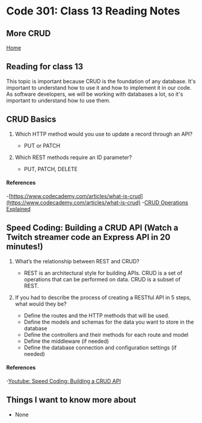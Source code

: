 # Code 301: Class 13 Reading Notes

## More CRUD

[Home](https://mtorres6739.github.io/reading-notes/)

## Reading for class 13

This topic is important because CRUD is the foundation of any database.  It's important to understand how to use it and how to implement it in our code. As software developers, we will be working with databases a lot, so it's important to understand how to use them.

## CRUD Basics

1. Which HTTP method would you use to update a record through an API?

    - PUT or PATCH

2. Which REST methods require an ID parameter?

    - PUT, PATCH, DELETE

#### References

-[https://www.codecademy.com/articles/what-is-crud](https://www.codecademy.com/articles/what-is-crud)
-[CRUD Operations Explained](https://medium.com/geekculture/crud-operations-explained-2a44096e9c88)

## Speed Coding: Building a CRUD API (Watch a Twitch streamer code an Express API in 20 minutes!)

1. What’s the relationship between REST and CRUD?

    - REST is an architectural style for building APIs. CRUD is a set of operations that can be performed on data. CRUD is a subset of REST.

2. If you had to describe the process of creating a RESTful API in 5 steps, what would they be?

    - Define the routes and the HTTP methods that will be used.
    - Define the models and schemas for the data you want to store in the database
    - Define the controllers and their methods for each route and model
    - Define the middleware (if needed)
    - Define the database connection and configuration settings (if needed)  

#### References

-[Youtube: Speed Coding: Building a CRUD API](https://www.youtube.com/watch?v=EzNcBhSv1Wo)

## Things I want to know more about
- None

